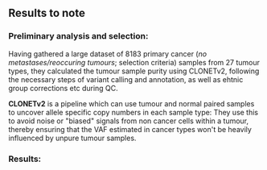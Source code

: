 ## Results to note

### Preliminary analysis and selection:
Having gathered a large dataset of 8183 primary cancer (*no metastases/reoccuring tumours*; selection criteria) samples from 27 tumour types, they calculated the tumour sample purity using CLONETv2, following the necessary steps of variant calling and annotation, as well as ehtnic group corrections etc during QC. 

**CLONETv2** is a pipeline which can use tumour and normal paired samples to uncover allele specific copy numbers in each sample type: They use this to avoid noise or "biased" signals from non cancer cells within a tumour, thereby ensuring that the VAF estimated in cancer types won't be heavily influenced by unpure tumour samples.

### Results:

